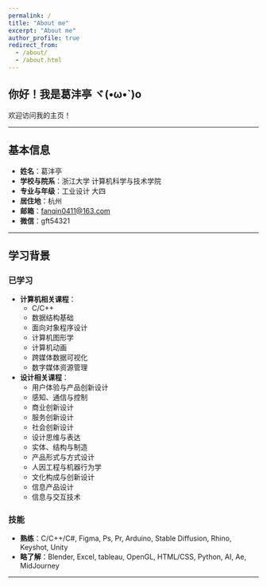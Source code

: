 ```yaml
---
permalink: /
title: "About me"
excerpt: "About me"
author_profile: true
redirect_from:
  - /about/
  - /about.html
---
```


## 你好！我是葛沣亭 ヾ(•ω•`)o

欢迎访问我的主页！

---

## 基本信息

- **姓名**：葛沣亭  
- **学校与院系**：浙江大学 计算机科学与技术学院  
- **专业与年级**：工业设计 大四  
- **居住地**：杭州  
- **邮箱**：fanqin0411@163.com
- **微信**：gft54321

---

## 学习背景

### 已学习

- **计算机相关课程**：
  - C/C++
  - 数据结构基础
  - 面向对象程序设计
  - 计算机图形学
  - 计算机动画
  - 跨媒体数据可视化
  - 数字媒体资源管理
- **设计相关课程**：
  - 用户体验与产品创新设计
  - 感知、通信与控制
  - 商业创新设计
  - 服务创新设计
  - 社会创新设计
  - 设计思维与表达
  - 实体、结构与制造
  - 产品形式与方式设计
  - 人因工程与机器行为学
  - 文化构成与创新设计
  - 信息产品设计
  - 信息与交互技术

### 技能

- **熟练**：C/C++/C#, Figma, Ps, Pr, Arduino, Stable Diffusion, Rhino, Keyshot, Unity   
- **略了解**：Blender, Excel, tableau, OpenGL, HTML/CSS, Python, AI, Ae, MidJourney 

---
